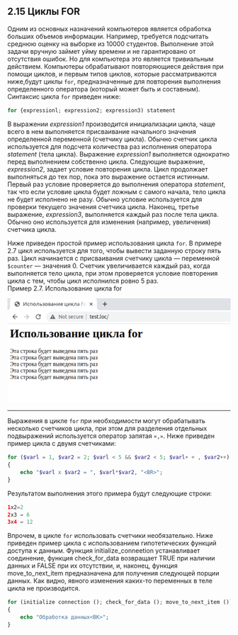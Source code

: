## 2.15 Циклы FOR
Одним из основных назначений компьютеров является обработка больших
объемов информации. Например, требуется подсчитать среднюю оценку на 
выборке из 10000 студентов. Выполнение этой задачи вручную займет уйму времени и не гарантировано от отсутствия ошибок. Но для компьютера это является тривиальным действием. Компьютеры обрабатывают повторяющиеся действия при помощи циклов, и первым типов циклов, которые рассматриваются ниже,будут циклы `for`, предназначенные для повторения выполнения определенного оператора (который может быть и составным). Синтаксис цикла `for` приведен
ниже:  
```php
for {expressionl; expression2; expression3) statement
```
В выражении *expression1* производится инициализации цикла, чаще всего в нем выполняется присваивание начального значения определенной переменной (счетчику цикла). Обычно счетчик цикла используется для подсчета количества раз исполнения оператора *statement* (тела цикла). Выражение *expression1* выполняется однократно перед выполнением собственно цикла.
Следующие выражение, *expression2*, задает условие повторения цикла. Цикл продолжает выполняться до тех пор, пока это выражение остается истинным. Первый раз условие проверяется до выполнения оператора *statement*, так что если условие цикла будет ложным с самого начала, тело цикла не будет исполнено не разу. Обычно условие используется для проверки текущего значения счетчика цикла. Наконец, третье выражение, *expression3*, выполняется каждый раз после тела цикла. Обычно оно используется для изменения (например, увеличения) счетчика цикла.  

Ниже приведен простой пример использования цикла `for`. В примере 2.7
цикл используется для того, чтобы вывести заданную строку пять раз. Цикл начинается с присваивания счетчику цикла — переменной `$counter` — 
значения 0. Счетчик увеличивается каждый раз, когда выполняется тело цикла, при этом проверяется условие повторения цикла с тем, чтобы цикл исполнился ровно 5 раз.  
Пример 2.7. Использование цикла for  

![пример применения цикла foreach](images/cikl-for.png)  
******
Выражения в цикле `for` при необходимости могут обрабатывать несколько
счетчиков цикла, при этом для разделения отдельных подвыражений 
используется оператор запятая `«,»`. Ниже приведен пример цикла с двумя счетчиками:
```php
for ($varl = 1, $var2 = 2; $varl < 5 && $var2 < 5; $varl+ + , $var2++)
{
    echo "$varl x $var2 = ", $varl*$var2, "<BR>";
}
```
Результатом выполнения этого примера будут следующие строки:
```php
1x2=2
2x3 = 6
3х4 = 12
```  
Впрочем, в цикле `for` использовать счетчики необязательно. Ниже 
приведен пример цикла с использованием гипотетических функций доступа к данным. Функция initialize_cоnnееtion устанавливает соединение, функция check_for_data возвращает TRUE при наличии данных и FALSE при их отсутствии, и, наконец, функция move_to_next_item предназначена для получения следующей порции данных. Как видно, явного изменения каких-то переменных в теле цикла не производится.
```php
for (initialize connection (); check_for_data (); move_to_next_item ())
{
    echo "Обработка данных<ВК>";
}
```